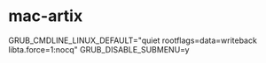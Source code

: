 # mac-artix

GRUB_CMDLINE_LINUX_DEFAULT="quiet rootflags=data=writeback libta.force=1:nocq"
GRUB_DISABLE_SUBMENU=y
